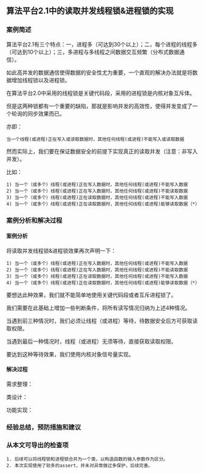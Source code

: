 
## 算法平台2.1中的读取并发线程锁&进程锁的实现

### 案例简述

算法平台2.1有三个特点：一，进程多（可达到30个以上）；二，每个进程的线程多（可达到10个以上）；三，多进程与多线程之间数据交互频繁（分布式数据通信）。

如此高并发的数据通信使得数据的安全性尤为重要，一个直观的解决办法就是将数据增加线程锁以及进程锁。

在算法平台2.0中采用的线程锁是关键代码段，采用的进程锁是内核对象互斥体。

但是这两种锁都有一个重要的缺陷，那就是影响并发的高效性，使得并发变成了一个轮询的同步效果而已。

亦即：

    当一个线程(或进程)正在写入或读取数据时，其他任何线程(或进程)不能写入或读取数据

然而实际上，我们要在保证数据安全的前提下实现真正的读取并发（注意：非写入并发）。

比如：

    1) 当一个（或多个）线程(或进程)正在写入数据时，其他任何线程(或进程)不能写入数据
    2) 当一个（或多个）线程(或进程)正在写入数据时，其他任何线程(或进程)不能读取数据
    3) 当一个（或多个）线程(或进程)正在读取数据时，其他任何线程(或进程)不能写入数据
    4) 当一个（或多个）线程(或进程)正在读取数据时，其他任何线程(或进程)能够读取数据（*）

### 案例分析和解决过程

#### 案例分析

将读取并发线程锁&进程锁效果再次声明一下：

    1) 当一个（或多个）线程(或进程)正在写入数据时，其他任何线程(或进程)不能写入数据
    2) 当一个（或多个）线程(或进程)正在写入数据时，其他任何线程(或进程)不能读取数据
    3) 当一个（或多个）线程(或进程)正在读取数据时，其他任何线程(或进程)不能写入数据
    4) 当一个（或多个）线程(或进程)正在读取数据时，其他任何线程(或进程)能够读取数据（*）

要想达此种效果，我们就不能简单地使用关键代码段或者互斥进程锁了。

我们需要在此基础上增加一些判断条件，将所有读写情况归纳为上述4种情况。

当遇到前三种情况时，我们必须让线程（或进程）等待，待数据安全后方可获取读取权限。

当遇到最后一种情况时，线程（或进程）无须等待，直接获取读取权限。

要达到这种等待效果，我们使用内核对象信号量实现。

#### 解决过程

需求整理：


类设计：

功能实现：







### 经验总结，预防措施和建议

### 从本文可导出的检查项

    1. 后续可以将线程锁和进程锁合并为一个类，以构造函数的输入参数作为区分。
    2. 本次实现使用了较多的assert，并未对异常做过多保护，后续完善。















